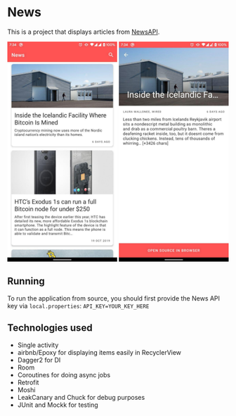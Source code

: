 # News
This is a project that displays articles from [NewsAPI](https://newsapi.org/).

<img src="media/news_1.jpg" width="250"> <img src="media/news_2.jpg" width="250">

## Running 
To run the application from source, you should first provide the News API key via `local.properties`: 
`API_KEY=YOUR_KEY_HERE`

## Technologies used
- Single activity 
- airbnb/Epoxy for displaying items easily in RecyclerView 
- Dagger2 for DI
- Room 
- Coroutines for doing async jobs
- Retrofit
- Moshi 
- LeakCanary and Chuck for debug purposes
- JUnit and Mockk for testing 
